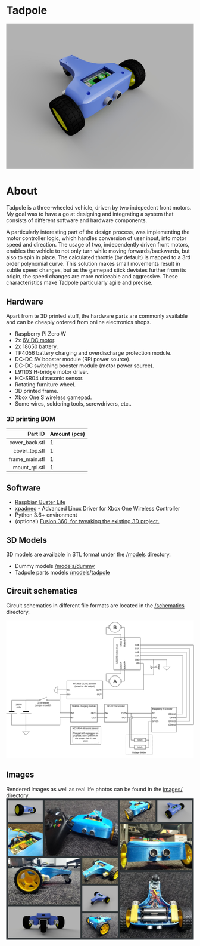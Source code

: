 # Tadpole
![Tadpole render](images/render/top_front_left.jpg)

# About
Tadpole is a three-wheeled vehicle, driven by two indepedent front motors. My goal was to have a go at designing and integrating a system that consists of different software and hardware components.

A particularly interesting part of the design process, was implementing the motor controller logic, which handles conversion of user input, into motor speed and direction. The usage of two, independently driven front motors, enables the vehicle to not only turn while moving forwards/backwards, but also to spin in place. The calculated throttle (by default) is mapped to a 3rd order polynomial curve. This solution makes small movements result in subtle speed changes, but as the gamepad stick deviates further from its origin, the speed changes are more noticeable and aggressive. These characteristics make Tadpole particularly agile and precise.

## Hardware
Apart from te 3D printed stuff, the hardware parts are commonly available and can be cheaply ordered from online electronics shops. 

- Raspberry Pi Zero W
- 2x [6V DC motor](https://www.google.com/search?q=6v+dc+motor+robot+yellow).
- 2x 18650 battery.
- TP4056 battery charging and overdischarge protection module.
- DC-DC 5V booster module (RPi power source).
- DC-DC switching booster module (motor power source). 
- L9110S H-bridge motor driver.
- HC-SR04 ultrasonic sensor.
- Rotating furniture wheel.
- 3D printed frame.
- Xbox One S wireless gamepad.
- Some wires, soldering tools, screwdrivers, etc..

### 3D printing BOM
| Part ID              | Amount (pcs)  |
| --------------------:|:--------------|
| cover_back.stl       | 1             |
| cover_top.stl        | 1             |
| frame_main.stl       | 1             |
| mount_rpi.stl        | 1             |


## Software
- [Raspbian Buster Lite](https://www.raspberrypi.org/downloads/raspbian/)
- [xpadneo](https://github.com/atar-axis/xpadneo) - Advanced Linux Driver for Xbox One Wireless Controller
- Python 3.6+ environment
- (optional) [Fusion 360, for tweaking the existing 3D project.](https://www.autodesk.com/products/fusion-360/overview)

## 3D Models
3D models are available in STL format under the [/models](./models) directory.
- Dummy models [/models/dummy](./models/dummy)
- Tadpole parts models [/models/tadpole](./models/tadpole)

## Circuit schematics
Circuit schematics in different file formats are located in the [/schematics](./schematics) directory.

[![Tadpole schematic](schematics/tadpole.png)](./schematics)

## Images

Rendered images as well as real life photos can be found in the [images/](./images) directory. [![Tadpole images](images/collage.jpg)](./images) 
 




